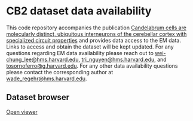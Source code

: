 # CB2 dataset data availability

This code repository accompanies the publication [Candelabrum cells are molecularly distinct, ubiquitous interneurons of the cerebellar cortex with specialized circuit properties](https://www.biorxiv.org/content/10.1101/2021.04.09.439172v1) and provides data access to the EM data. Links to access and obtain the dataset will be kept updated. For any questions regarding EM data availability please reach out to wei-chung_lee@hms.harvard.edu, tri_nguyen@hms.harvard.edu, and tosornoferro@g.harvard.edu. For any other data availability questions please contact the corresponding author at wade_regehr@hms.harvard.edu.

## Dataset browser
[Open viewer](http://catmaid2.hms.harvard.edu:33400/v/e8be44a62ac7a87889cd5d8d56c80248c0a8c63f/#!%7B%22dimensions%22:%7B%22x%22:%5B4e-09,%22m%22%5D,%22y%22:%5B4e-09,%22m%22%5D,%22z%22:%5B4e-08,%22m%22%5D%7D,%22layers%22:%5B%7B%22type%22:%22image%22,%22source%22:%22python://volume/e8be44a62ac7a87889cd5d8d56c80248c0a8c63f.ee3800de2c117f2ae81586cc20ccc78f30eda941%22,%22name%22:%22raw%22%7D%5D,%22position%22:%5B135280.0,102120.0,312.0%5D,%22crossSectionScale%22:18.0,%22layout%22:%22xy%22%7D)
